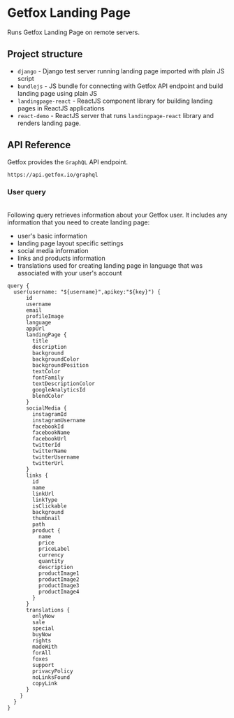 # Getfox Landing Page

Runs Getfox Landing Page on remote servers.

## Project structure

- `django` - Django test server running landing page imported with plain JS script
- `bundlejs` - JS bundle for connecting with Getfox API endpoint and build landing page using plain JS
- `landingpage-react` - ReactJS component library for building landing pages in ReactJS applications
- `react-demo` - ReactJS server that runs `landingpage-react` library and renders landing page.

## API Reference

Getfox provides the `GraphQL` API endpoint.

```
https://api.getfox.io/graphql
```

### User query
\
Following query retrieves information about your Getfox user. It includes any information that you need to create landing page:

- user's basic information
- landing page layout specific settings
- social media information
- links and products information
- translations used for creating landing page in language that was associated with your user's account

```
query {
  user(username: "${username}",apikey:"${key}") {
      id
      username
      email
      profileImage
      language
      appUrl
      landingPage {
        title
        description
        background
        backgroundColor
        backgroundPosition
        textColor
        fontFamily
        textDescriptionColor
        googleAnalyticsId
        blendColor
      }
      socialMedia {
        instagramId
        instagramUsername
        facebookId
        facebookName
        facebookUrl
        twitterId
        twitterName
        twitterUsername
        twitterUrl
      }
      links {
        id
        name
        linkUrl
        linkType
        isClickable
        background
        thumbnail
        path
        product {
          name
          price
          priceLabel
          currency
          quantity
          description
          productImage1
          productImage2
          productImage3
          productImage4
        }
      }
      translations {
        onlyNow
        sale
        special
        buyNow
        rights
        madeWith
        forAll
        foxes
        support
        privacyPolicy
        noLinksFound
        copyLink
      }
    }
  }
}
```
